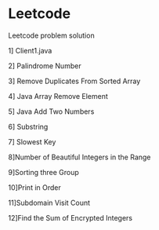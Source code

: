 # Leetcode
Leetcode problem solution

1] Client1.java

2] Palindrome Number

3] Remove Duplicates From Sorted Array

4] Java Array Remove Element 

5] Java Add Two Numbers

6] Substring

7] Slowest Key

8]Number of Beautiful Integers in the Range

9]Sorting three Group

10]Print in Order

11]Subdomain Visit Count

12]Find the Sum of Encrypted Integers
